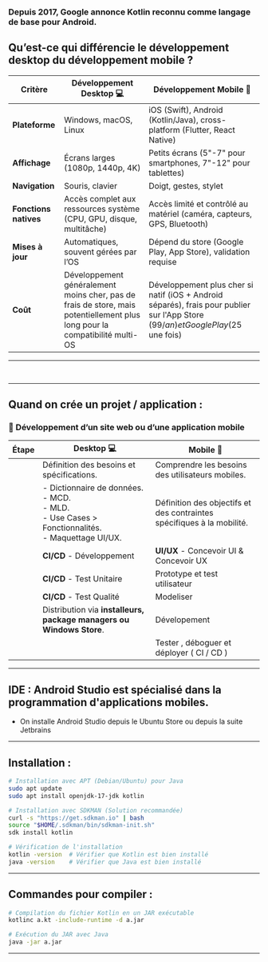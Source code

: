 ### Depuis 2017, Google annonce Kotlin reconnu comme langage de base pour Android.

## Qu’est-ce qui différencie le développement desktop du développement mobile ?

| Critère | Développement Desktop 💻 | Développement Mobile 📱 |
| --- | --- | --- |
| **Plateforme** | Windows, macOS, Linux | iOS (Swift), Android (Kotlin/Java), cross-platform (Flutter, React Native) |
| **Affichage** | Écrans larges (1080p, 1440p, 4K) | Petits écrans (5"-7" pour smartphones, 7"-12" pour tablettes) |
| **Navigation** | Souris, clavier | Doigt, gestes, stylet |
| **Fonctions natives** | Accès complet aux ressources système (CPU, GPU, disque, multitâche) | Accès limité et contrôlé au matériel (caméra, capteurs, GPS, Bluetooth) |
| **Mises à jour** | Automatiques, souvent gérées par l’OS | Dépend du store (Google Play, App Store), validation requise |
| **Coût** | Développement généralement moins cher, pas de frais de store, mais potentiellement plus long pour la compatibilité multi-OS | Développement plus cher si natif (iOS + Android séparés), frais pour publier sur l'App Store (99$/an) et Google Play (25$ une fois) |
---

</br>

---

## Quand on crée un projet / application :

### 📌 Développement d’un site web ou d’une application mobile

| Étape | **Desktop 💻** | **Mobile 📱** |
| --- | --- | --- |
| | Définition des besoins et spécifications. | Comprendre les besoins des utilisateurs mobiles. |
| | - Dictionnaire de données.<br>- MCD.<br>- MLD.<br>- Use Cases > Fonctionnalités.<br>- Maquettage UI/UX. | Définition des objectifs et des contraintes spécifiques à la mobilité. |
| | **CI/CD** - Développement  | **UI/UX** - Concevoir UI & Concevoir UX |
| | **CI/CD** - Test Unitaire | Prototype et test utilisateur |
| | **CI/CD** - Test Qualité | Modeliser |
| | Distribution via **installeurs, package managers ou Windows Store**. | Dévelopement |
| | | Tester , déboguer et déployer ( CI / CD )
---

## IDE : Android Studio est spécialisé dans la programmation d'applications mobiles.

- On installe Android Studio depuis le Ubuntu Store ou depuis la suite Jetbrains


---
## Installation :

```bash
# Installation avec APT (Debian/Ubuntu) pour Java
sudo apt update
sudo apt install openjdk-17-jdk kotlin

# Installation avec SDKMAN (Solution recommandée)
curl -s "https://get.sdkman.io" | bash
source "$HOME/.sdkman/bin/sdkman-init.sh"
sdk install kotlin

# Vérification de l'installation
kotlin -version  # Vérifier que Kotlin est bien installé
java -version    # Vérifier que Java est bien installé
```

---

## Commandes pour compiler :

```bash
# Compilation du fichier Kotlin en un JAR exécutable
kotlinc a.kt -include-runtime -d a.jar

# Exécution du JAR avec Java
java -jar a.jar
```
---





